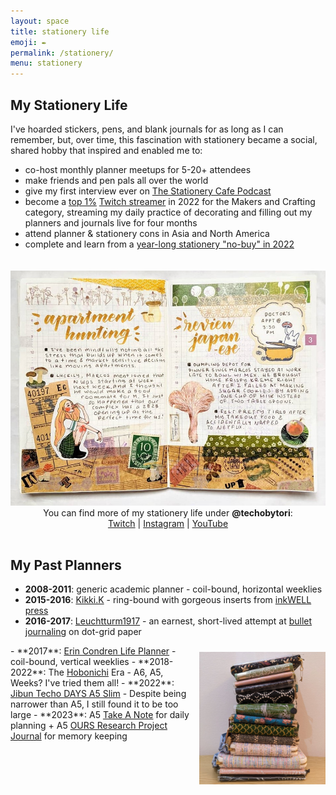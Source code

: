 ```yaml
---
layout: space
title: stationery life
emoji: ✒️
permalink: /stationery/
menu: stationery
---
```

## My Stationery Life  
I've hoarded stickers, pens, and blank journals for as long as I can remember, but, over time, this fascination with stationery became a social, shared hobby that inspired and enabled me to:
- co-host monthly planner meetups for 5-20+ attendees
- make friends and pen pals all over the world
- give my first interview ever on <a target="_blank" href="https://podcasts.google.com/feed/aHR0cHM6Ly9hbmNob3IuZm0vcy85MGM5YmY0L3BvZGNhc3QvcnNz/episode/YjMzZjdhYWItMGZhNi00MDY1LWExM2EtMTliMmE4MGFlY2Vi?sa=X&ved=0CAUQkfYCahcKEwj4pIXhp5z8AhUAAAAAHQAAAAAQAQ">The Stationery Cafe Podcast</a>
- become a <a target="_blank" href="https://social.yesterweb.org/@lostletters/109510285255394574">top 1%</a> <a target="_blank" href="https://www.twitch.tv/techobytori">Twitch streamer</a> in 2022 for the Makers and Crafting category, streaming my daily practice of decorating and filling out my planners and journals live for four months
- attend planner & stationery cons in Asia and North America
- complete and learn from a  <a href="/no-buy">year-long stationery "no-buy" in 2022</a>  
<center>
    <img src="/graphics/techo/hobonichi.jpg" style="max-width: 100%;margin: 20px 0 0 0;">
    <br>
    You can find more of my stationery life under <b>@techobytori</b>:
    <br>
    <a target="_blank" href="http://twitch.tv/techobytori">Twitch</a> | 
    <a target="_blank" href="https://www.instagram.com/techobytori/">Instagram</a> | 
    <a target="_blank" href="https://youtube.com/@techobytori">YouTube</a>
</center>
<br>

## My Past Planners  
- **2008-2011**: generic academic planner - coil-bound, horizontal weeklies  
- **2015-2016**: <a target="_blank" href="https://www.kikki-k.com/">Kikki.K</a> - ring-bound with gorgeous inserts from <a target="_blank" href="https://inkwellpress.com/">inkWELL press</a>  
- **2016-2017**: <a target="_blank" href="https://www.leuchtturm1917.us/notebook-classic.html">Leuchtturm1917</a> - an earnest, short-lived attempt at <a target="_blank" href="https://bulletjournal.com/">bullet journaling</a> on dot-grid paper
<img src="/graphics/techo/planners.jpg" style="max-width: 40%;margin: 10px 0 0 10px;" align="right">
- **2017**: <a target="_blank" href="https://www.erincondren.com/lifeplanner">Erin Condren Life Planner</a> - coil-bound, vertical weeklies  
- **2018-2022**: The <a target="_blank" href="https://www.1101.com/store/techo/">Hobonichi</a> Era - A6, A5, Weeks? I've tried them all!
- **2022**: <a target="_blank" href="https://www.kokuyo.com/en/products/jibun_techo/lineup/days.html">Jibun Techo DAYS A5 Slim</a> - Despite being narrower than A5, I still found it to be too large
- **2023**: A5 <a target="_blank" href="https://take-a-note.store/">Take A Note</a> for daily planning + A5 <a target="_blank" href="https://booth.ours.tw/">OURS Research Project Journal</a> for memory keeping  